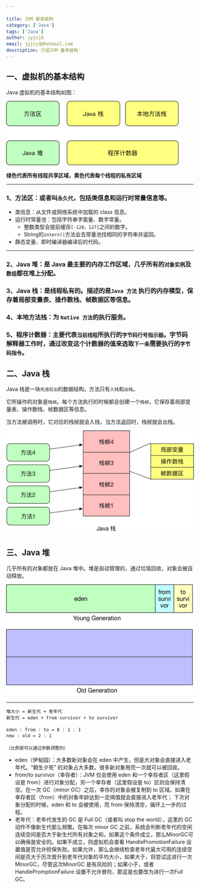 ```yaml
---

title: JVM 基本结构
category: ['Java']
tags: ['Java']
author: jyjsjd
email: jyjsjd@hotmail.com
description: 介绍JVM 基本结构
---
```


## 一、虚拟机的基本结构
Java 虚拟机的基本结构如图：

![jvm.png](/assets/img/jvm.png)

**绿色代表所有线程共享区域，黄色代表每个线程的私有区域**

-------

### 1、方法区：或者叫`永久代`，包括类信息和运行时常量信息等。
* 类信息：从文件或网络系统中加载的 class 信息。
* 运行时常量池：包括字符串字面量、数字常量。
  - 整数类型会提前缓存`[-128，127]`之间的数字。
  - String的`intern()`方法会去常量池找相同的字符串并返回。
* 静态变量、即时编译器编译后的代码。

-------

### 2、Java 堆：是 Java 最主要的内存工作区域，几乎所有的`对象实例`及`数组`都在堆上分配。
### 3、Java 栈：是线程私有的。描述的是`Java 方法` 执行的内存模型，保存着局部变量表、操作数栈、帧数据区等信息。
### 4、本地方法栈：为 `Native 方法`的执行服务。
### 5、程序计数器：主要代表`当前线程`所执行的`字节码行号指示器`。字节码解释器工作时，通过改变这个计数器的值来选取`下一条`需要执行的`字节码指令`。

## 二、Java 栈
Java 栈是一块`先进后出`的数据结构，方法只有`入栈`和`出栈`。

它所操作的对象是`栈帧`。每个方法执行的时候都会创建一个`栈帧`，它保存着局部变量表、操作数栈、帧数据区等信息。

当方法被调用时，它对应的栈帧就会入栈，当方法返回时，栈帧就会出栈。

![stack.png](/assets/img/stack.png)

## 三、Java 堆
几乎所有的对象都放在 Java 堆中。堆是自动管理的，通过垃圾回收，对象会被自动释放。

![heap.png](/assets/img/heap.png)

--------

```
堆大小 = 新生代 + 老年代
新生代 = eden + from survivor + to survivor

eden : from : to = 8 : 1 : 1
new : old = 2 : 1

（比例是可以通过参数调整的）
```

* eden（伊甸园）：大多数新对象会在 eden 中产生，但是大对象会直接进入老年代。“朝生夕死” 的对象占大多数，很多新对象用完一次就可以被回收。
* from/to survivor（幸存者）：JVM 仅会使用 eden 和一个幸存者区（这里假设是 from）进行对象分配，另一个幸存者（这里假设是 to）区则会保持清空。在一次 GC（minor GC）之后，幸存的对象会被复制到 to 区域。如果在幸存者区（from）中的对象年龄达到一定阈值就会直接进入老年代； 下次对象分配的时候，eden 和 to 会被使用，而 from 保持清空，循环上一步的过程。
* 老年代：老年代发生的 GC 是 Full GC（或者叫 stop the world），这里的 GC 动作不像新生代那么频繁。在每次 minor GC 之前，系统会判断老年代的空闲连续空间是否大于新生代所有对象之和，如果这个条件成立，那么MinorGC可以确保是安全的。如果不成立，则虚拟机会查看 HandlePromotionFailure 设置值是否允许担保失败。如果允许，那么会继续检查老年代最大可用的连续空间是否大于历次晋升到老年代对象的平均大小，如果大于，将尝试这进行一次MinorGC，尽管这次MinorGC 是有风险的；如果小于，或者 HandlePromptionFailure 设置不允许冒险，那这是也要改为进行一次Full GC。
